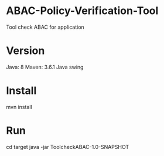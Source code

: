 # ABAC-Policy-Verification-Tool
Tool check ABAC for application

# Version
Java: 8
Maven: 3.6.1
Java swing

# Install
mvn install

# Run
cd target
java -jar ToolcheckABAC-1.0-SNAPSHOT
